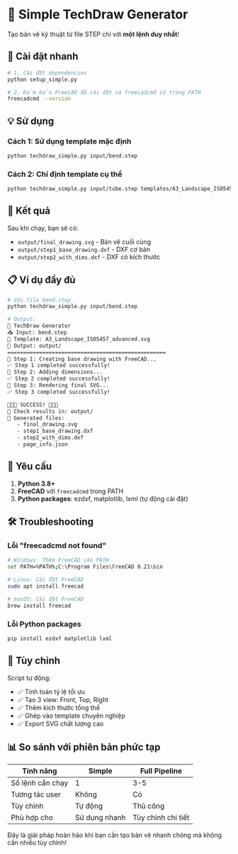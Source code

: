 # 🎯 Simple TechDraw Generator

Tạo bản vẽ kỹ thuật từ file STEP chỉ với **một lệnh duy nhất**!

## 🚀 Cài đặt nhanh

```bash
# 1. Cài đặt dependencies
python setup_simple.py

# 2. Đảm bảo FreeCAD đã cài đặt và freecadcmd có trong PATH
freecadcmd --version
```

## 💡 Sử dụng

### Cách 1: Sử dụng template mặc định
```bash
python techdraw_simple.py input/bend.step
```

### Cách 2: Chỉ định template cụ thể
```bash
python techdraw_simple.py input/tube.step templates/A3_Landscape_ISO5457_advanced.svg
```

## 📁 Kết quả

Sau khi chạy, bạn sẽ có:
- `output/final_drawing.svg` - Bản vẽ cuối cùng
- `output/step1_base_drawing.dxf` - DXF cơ bản
- `output/step2_with_dims.dxf` - DXF có kích thước

## 📋 Ví dụ đầy đủ

```bash
# Với file bend.step
python techdraw_simple.py input/bend.step

# Output:
🎯 TechDraw Generator
📥 Input: bend.step
📄 Template: A3_Landscape_ISO5457_advanced.svg
📁 Output: output/
==================================================
🚀 Step 1: Creating base drawing with FreeCAD...
✅ Step 1 completed successfully!
🚀 Step 2: Adding dimensions...
✅ Step 2 completed successfully!
🚀 Step 3: Rendering final SVG...
✅ Step 3 completed successfully!

🎉🎉🎉 SUCCESS! 🎉🎉🎉
📁 Check results in: output/
📄 Generated files:
   - final_drawing.svg
   - step1_base_drawing.dxf
   - step2_with_dims.dxf
   - page_info.json
```

## 🔧 Yêu cầu

1. **Python 3.8+**
2. **FreeCAD** với `freecadcmd` trong PATH
3. **Python packages**: ezdxf, matplotlib, lxml (tự động cài đặt)

## 🛠️ Troubleshooting

### Lỗi "freecadcmd not found"
```bash
# Windows: Thêm FreeCAD vào PATH
set PATH=%PATH%;C:\Program Files\FreeCAD 0.21\bin

# Linux: Cài đặt FreeCAD
sudo apt install freecad

# macOS: Cài đặt FreeCAD
brew install freecad
```

### Lỗi Python packages
```bash
pip install ezdxf matplotlib lxml
```

## 🎨 Tùy chỉnh

Script tự động:
- ✅ Tính toán tỷ lệ tối ưu
- ✅ Tạo 3 view: Front, Top, Right
- ✅ Thêm kích thước tổng thể
- ✅ Ghép vào template chuyên nghiệp
- ✅ Export SVG chất lượng cao

## 📊 So sánh với phiên bản phức tạp

| Tính năng | Simple | Full Pipeline |
|-----------|--------|---------------|
| Số lệnh cần chạy | 1 | 3-5 |
| Tương tác user | Không | Có |
| Tùy chỉnh | Tự động | Thủ công |
| Phù hợp cho | Sử dụng nhanh | Tùy chỉnh chi tiết |

Đây là giải pháp hoàn hảo khi bạn cần tạo bản vẽ nhanh chóng mà không cần nhiều tùy chỉnh!
